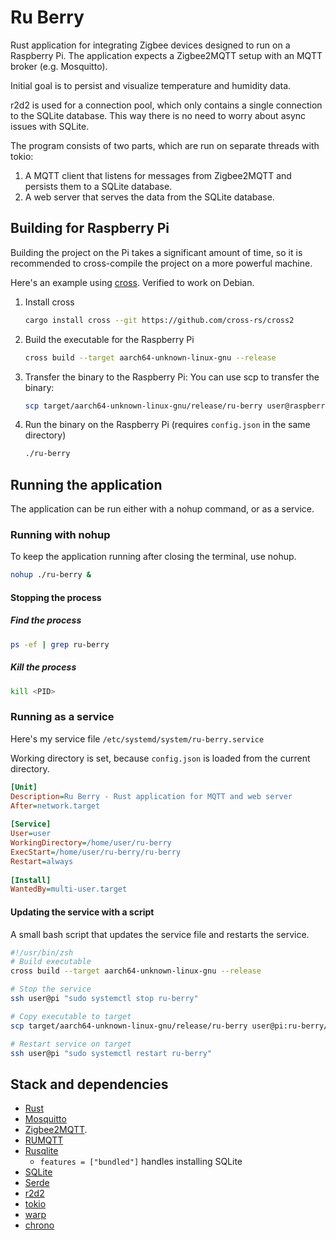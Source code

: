 # Ru Berry
Rust application for integrating Zigbee devices designed to run on a Raspberry Pi.
The application expects a Zigbee2MQTT setup with an MQTT broker (e.g. Mosquitto).

Initial goal is to persist and visualize temperature and humidity data.

r2d2 is used for a connection pool, which only contains a single connection to the SQLite database.
This way there is no need to worry about async issues with SQLite.

The program consists of two parts, which are run on separate threads with tokio:
1. A MQTT client that listens for messages from Zigbee2MQTT and persists them to a SQLite database.
2. A web server that serves the data from the SQLite database.

## Building for Raspberry Pi
Building the project on the Pi takes a significant amount of time, 
so it is recommended to cross-compile the project on a more powerful machine.

Here's an example using [cross](https://github.com/cross-rs/cross). Verified to work on Debian.
1. Install cross
    ```bash
    cargo install cross --git https://github.com/cross-rs/cross2
    ```
2. Build the executable for the Raspberry Pi
    ```bash
    cross build --target aarch64-unknown-linux-gnu --release
    ```
3. Transfer the binary to the Raspberry Pi: You can use scp to transfer the binary:  
    ```bash
    scp target/aarch64-unknown-linux-gnu/release/ru-berry user@raspberrypi:/path/to/destination
    ```
4. Run the binary on the Raspberry Pi (requires `config.json` in the same directory)
    ```bash
    ./ru-berry
    ```

## Running the application
The application can be run either with a nohup command, or as a service.

### Running with nohup
To keep the application running after closing the terminal, use nohup.
```bash
nohup ./ru-berry &
```
#### Stopping the process
##### Find the process
```bash
ps -ef | grep ru-berry
```

##### Kill the process
```bash
kill <PID>
```

### Running as a service
Here's my service file `/etc/systemd/system/ru-berry.service`

Working directory is set, because `config.json` is loaded from the current directory.

```ini
[Unit]
Description=Ru Berry - Rust application for MQTT and web server
After=network.target
 
[Service]
User=user
WorkingDirectory=/home/user/ru-berry
ExecStart=/home/user/ru-berry/ru-berry
Restart=always
 
[Install]
WantedBy=multi-user.target
```

#### Updating the service with a script
A small bash script that updates the service file and restarts the service.

```bash
#!/usr/bin/zsh
# Build executable
cross build --target aarch64-unknown-linux-gnu --release

# Stop the service
ssh user@pi "sudo systemctl stop ru-berry"

# Copy executable to target
scp target/aarch64-unknown-linux-gnu/release/ru-berry user@pi:ru-berry/ru-berry

# Restart service on target
ssh user@pi "sudo systemctl restart ru-berry"
```

## Stack and dependencies
- [Rust](https://www.rust-lang.org/)
- [Mosquitto](https://mosquitto.org/) 
- [Zigbee2MQTT](https://www.zigbee2mqtt.io/).
- [RUMQTT](https://github.com/bytebeamio/rumqtt/tree/main)
- [Rusqlite](https://github.com/rusqlite/rusqlite)
  - `features = ["bundled"]` handles installing SQLite
- [SQLite](https://www.sqlite.org/index.html)
- [Serde](https://serde.rs/)
- [r2d2](https://github.com/sfackler/r2d2)
- [tokio](https://tokio.rs/)
- [warp](https://github.com/seanmonstar/warp)
- [chrono](https://github.com/chronotope/chrono)
